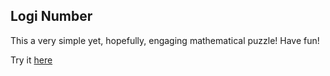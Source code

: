 ## Logi Number
This a very simple yet, hopefully, engaging mathematical puzzle! Have fun!

Try it [here](https://4skinskywalker.github.io/logi-number/)
